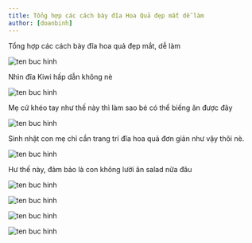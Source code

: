 ```yaml
---
title: Tổng hợp các cách bày đĩa Hoa Quả đẹp mắt dễ làm
author: [doanbinh]
---
```

Tổng hợp các cách bày đĩa hoa quả đẹp mắt, dễ làm

![ten buc hinh](https://meovatdoisong.net/wp-content/uploads/2016/10/tong-hop-cac-cach-bay-dia-hoa-qua-dep-de-lam-2.jpg "ten buc hinh")

Nhìn đĩa Kiwi hấp dẫn không nè

![ten buc hinh](https://meovatdoisong.net/wp-content/uploads/2016/10/tong-hop-cac-cach-bay-dia-hoa-qua-dep-de-lam-4.jpg "ten buc hinh")

Mẹ cứ khéo tay như thế này thì làm sao bé có thể biếng ăn được đây

![ten buc hinh](https://meovatdoisong.net/wp-content/uploads/2016/10/tong-hop-cac-cach-bay-dia-hoa-qua-dep-de-lam-6.jpg "ten buc hinh")

Sinh nhật con mẹ chỉ cần trang trí đĩa hoa quả đơn giản như vậy thôi nè.

![ten buc hinh](https://meovatdoisong.net/wp-content/uploads/2016/10/tong-hop-cac-cach-bay-dia-hoa-qua-dep-de-lam-9.jpg "ten buc hinh")

Hư thế này, đảm bảo là con không lười ăn salad nữa đâu


![ten buc hinh](https://meovatdoisong.net/wp-content/uploads/2016/10/tong-hop-cac-cach-bay-dia-hoa-qua-dep-de-lam-3.jpg "ten buc hinh")


![ten buc hinh](https://meovatdoisong.net/wp-content/uploads/2016/10/tong-hop-cac-cach-bay-dia-hoa-qua-dep-de-lam-5.jpg "ten buc hinh")


![ten buc hinh](https://meovatdoisong.net/wp-content/uploads/2016/10/tong-hop-cac-cach-bay-dia-hoa-qua-dep-de-lam-7.jpg "ten buc hinh")


![ten buc hinh](https://meovatdoisong.net/wp-content/uploads/2016/10/tong-hop-cac-cach-bay-dia-hoa-qua-dep-de-lam-8.jpg "ten buc hinh")

